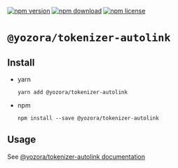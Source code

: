 [![npm version](https://img.shields.io/npm/v/@yozora/tokenizer-autolink.svg)](https://www.npmjs.com/package/@yozora/tokenizer-autolink)
[![npm download](https://img.shields.io/npm/dm/@yozora/tokenizer-autolink.svg)](https://www.npmjs.com/package/@yozora/tokenizer-autolink)
[![npm license](https://img.shields.io/npm/l/@yozora/tokenizer-autolink.svg)](https://www.npmjs.com/package/@yozora/tokenizer-autolink)


# `@yozora/tokenizer-autolink`

## Install

  * yarn

    ```console
    yarn add @yozora/tokenizer-autolink
    ```

  * npm

    ```console
    npm install --save @yozora/tokenizer-autolink
    ```

## Usage

  See [@yozora/tokenizer-autolink documentation](https://yozora.guanghechen.com/docs/package/tokenizer-autolink)
